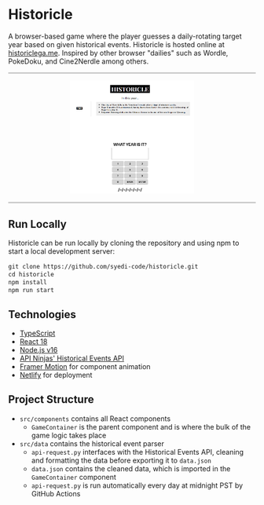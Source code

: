 # Historicle

A browser-based game where the player guesses a daily-rotating target year based on given historical events. Historicle is hosted online at [historiclega.me](historiclega.me). Inspired by other browser "dailies" such as Wordle, PokeDoku, and Cine2Nerdle among others.

<hr style="border:none; height:3px; background-color:#cccccc;">

<div align="center">
  <img src="https://github.com/syedi-code/historicle/blob/main/src/img/site.png" alt="alt text" style="width:50%;">
</div>

<hr style="border:none; height:3px; background-color:#cccccc;">

## Run Locally

Historicle can be run locally by cloning the repository and using npm to start a local development server:

```
git clone https://github.com/syedi-code/historicle.git
cd historicle
npm install
npm run start
```

## Technologies
- [TypeScript](https://www.typescriptlang.org/)
- [React 18](https://react.dev/)
- [Node.js v16](https://nodejs.org/en)
- [API Ninjas' Historical Events API](https://api-ninjas.com/api/historicalevents)
- [Framer Motion](https://www.framer.com/motion/) for component animation
- [Netlify](https://www.netlify.com/) for deployment

## Project Structure
- `src/components` contains all React components
  -   `GameContainer` is the parent component and is where the bulk of the game logic takes place
- `src/data` contains the historical event parser
  -  `api-request.py` interfaces with the Historical Events API, cleaning and formatting the data before exporting it to `data.json`
  -  `data.json` contains the cleaned data, which is imported in the `GameContainer` component
  -  `api-request.py` is run automatically every day at midnight PST by GitHub Actions
